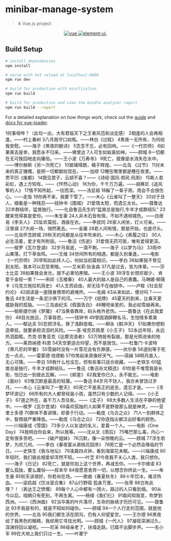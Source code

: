 # minibar-manage-system

> A Vue.js project

<p align="center">
<a href="https://github.com/vuejs/vue">
<img src="https://img.shields.io/badge/vue-2.5.17-brightgreen.svg" alt="vue">
</a>
<a href="https://github.com/ElemeFE/element">
<img src="https://img.shields.io/badge/element--ui-2.4.6-brightgreen.svg" alt="element-ui">
</a>
<a href="https://github.com/HanZongXiang/Minibar-manage">
<img src="https://img.shields.io/badge/version-1.0.0-orange.svg" alt="">
</a>
</p>

## Build Setup

``` bash
# install dependencies
npm install

# serve with hot reload at localhost:8080
npm run dev

# build for production with minification
npm run build

# build for production and view the bundle analyzer report
npm run build --report
```

For a detailed explanation on how things work, check out the [guide](http://vuejs-templates.github.io/webpack/) and [docs for vue-loader](http://vuejs.github.io/vue-loader).

1何事喧哗？（此句一出，大有君临天下之王者风范和淡定感）
2相逢的人会再相逢。——村上春树
3八月我守口如瓶。——林白《过程》
4黑夜一无所有，为何给我安慰。——海子《黑夜的献诗》
5念念不忘，必有回响。——《一代宗师》
6如果离去是幸，我愿永不归来。——佛里达
7人可生如蚁美如神。——顾城
8一切都在无可挽回地走向庸俗。——王小波《万寿寺》
9死亡，就像是水消失在水中。——博尔赫斯《另一次死亡》
10玻璃晴朗，橘子辉煌。——北岛 《过节》
11对未来的真正慷慨，是把一切都献给现在。——加缪
12睡在哪里都是睡在夜里。——贾平凹《废都》
14既见君子，云胡不喜？——《诗经·国风·郑风·风雨》
15斯人若彩虹，遇上方知有。——《怦然心动》
16为你，千千万万遍。——胡赛尼《追风筝的人》
17情不知所起，一往而深。——汤显祖
18躲了一辈子雨，雨会不会很伤心。——走饭
19你再不来，我要下雪了。——木心《云雀叫了一整天》
20对于丑人，细看是一种残忍——钱钟书《围城》
21爱情太短，而遗忘太长。——聂鲁达
22羊群结伴，猛兽独行。——化自鲁迅先生的“猛兽总是独行,牛羊才成群结队”
23醒来觉得甚是爱你。——朱生豪
24人非木石皆有情，不如不遇倾城色。——白居易《李夫人》
25坠欢莫拾，酒痕在衣。——李叔同
26家人闲坐，灯火可亲。——汪曾祺
27大闹一场，悄然离去。——金庸
28若人间有情，那是开始，也是尽头。——北岛怀念顾城
29秋天的风都是从往年吹来的。——木心《素履之往》
30人必生活着，爱才有所附丽。——鲁迅《伤逝》
31爱情无药可医，唯有爱得更深。——梭罗《瓦尔登湖》
32岁月易逝，一滴不剩。——海子《以梦为马》
33雨中山果落，灯下草虫鸣。——王维
34世间所有的相遇，都是久别重逢。——电影《一代宗师》
35早知如此绊人心，何如当初莫相识。——李白
36如果我不曾见到太阳，我本可以忍受黑暗。——艾米莉·狄金森
37凡是过去，皆为序章。——莎士比亚
38如果我会发光，就不必害怕黑暗。——王小波
39浮生长恨欢娱少， 肯爱千金轻一笑？——宋祁《玉楼春》
40人最大的敌人是自己的愚蠢。马琳娜·柳薇卡《乌克兰拖拉机简史》
41人生而自由，却无往不在枷锁中。——卢梭《社会契约论》
42阅读是一座随身携带的避难所。——毛姆
43从来如此，便对吗？——鲁迅
44生活是一条泥沙俱下的河。——万宁《纸牌》
45夏天的到来，比春天更威胁我的孤独。——三岛由纪夫《假面告白》
46睡吧亲爱的，我必如雪崩再来。——帕斯捷尔纳《梦魇》
47当黄昏靠岸，码头格外悲伤。——聂鲁达《在此我爱你》
48目光放远，万事皆悲。——钱钟书
49曾因酒醉鞭名马，生怕情多累美人。——郁达夫
50忍把浮名，换了浅斟低唱。——柳永《鹤冲天》
51如果你想制造牵挂，就要承担流泪的风险。——圣·埃克苏佩里《小王子》
52永远年轻，永远热泪盈眶。杰克·凯鲁亚克《达摩流浪者》
53万物皆有裂痕，那是光照进来的地方。——莱昂纳德·科恩
54天空更适合仰望，而不是居住。——杜鲁门·卡波特 《蒂凡尼的早餐》
55雪崩时没有一片雪花会有负罪感。——伏尔泰
56道别等于死去一点点。——雷蒙德·钱德勒
57你笑起来真像好天气。――简媜
58明月直入，无心可猜。——李白
59我什么也没忘，但有些事只适合收藏。——史铁生
60猛兽总是独行，牛羊才成群结队。——鲁迅《鲁迅杂文精选》
61你是千堆雪我是长街，怕日出一到彼此瓦解。——《邮差》
62我爱你已久，永不能忘。——电影《面纱》
63惟沉默是最高的轻蔑。——鲁迅
64岁月不饶人，我亦未曾饶过岁月。——木心《云雀叫了一整天》
65死亡不是真正的逝去，遗忘才是。——《寻梦环游记》
66所有的大人都曾经是小孩，虽然只有少数的人记得。——《小王子》
67道之所在，虽千万人吾往矣。——《孟子》
68大多数人生活在平静的绝望中。——梭罗《瓦尔登湖》
69喜欢孤独的人如果不是野兽那么就是神灵。——亚里士多德
70群体不善讲理，却善于行动。——勒庞《乌合之众》
71人一到群体之中，智商就严重降低。——勒庞《乌合之众》
72你连指尖都泛出好看的颜色。——川端康成《雪国》
73多少人以友谊的名义，爱着一个人。——电影《One Day》
74我明白你会来，所以我等。——沈从文《雨后》
75嘴巴那么毒，内心一定有很多苦吧。――《破产姐妹》
76沉默，像一朵傍晚的云。——顾城
77浮生若梦，为欢几何。——李白《春夜宴从弟桃花园序》
78死亡是一个必然会降临的节日。——史铁生《我与地坛》
79凌晨四点钟，看到海棠花未眠。——川端康成
80年轻时，我们彼此相爱却浑然不知。——叶芝
81今夜我不关心人类，我只想你。——海子《日记》
82死亡，就是你加上这个世界，再减去你。——卡尔维诺
83要么孤独，要么庸俗——叔本华
84我愿意舍弃一切，以想念你终此一生。——朱生豪
85秋天该很好，你若尚在场。——歌曲《春夏秋冬》
86十年饮冰，难凉热血。——梁启超《饮冰室合集》
87山行野宿 孤身万里。——张枣
88岂有此理？！（表达王之愤慨）
89每个人心中都有一团火，路过的人只看到烟。
90从今以后，咱俩只有死别，不再生离。——杨绛《我们仨》
91南风知我意，吹梦到西洲。——《西洲曲》
92当华美的叶片落尽，生命的脉络才历历可见。——聂鲁达
93手我是有的，就是不知如何碰你。——顾城
94一个人行走的范围，就是他的世界。——北岛
95我们都生活在阴沟，仍有人仰望星空。——王尔德
96黑夜给了我黑色的眼睛，我却用它寻找光明。——顾城《一代人》
97凝视深渊过久，深渊将回以凝视。——尼采
98母亲老了，扶墙走路，已踏不出脚步声。——毛小军
99在大地上我们只过一生。——叶塞宁